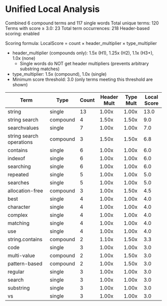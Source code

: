 # Unified Local Analysis

Combined 6 compound terms and 117 single words
Total unique terms: 120
Terms with score ≥ 3.0: 23
Total term occurrences: 218
Header-based scoring: enabled

Scoring formula: LocalScore = count × header_multiplier × type_multiplier
- header_multiplier (compounds only): 1.5x (H1), 1.25x (H2), 1.1x (H3+), 1.0x (none)
  - Single words do NOT get header multipliers (prevents arbitrary substring matches)
- type_multiplier: 1.5x (compound), 1.0x (single)
- Minimum score threshold: 3.0 (only terms meeting this threshold are shown)

| Term | Type | Count | Header Mult | Type Mult | Local Score |
|------|------|-------|-------------|-----------|-------------|
| string | single | 13 | 1.00x | 1.00x | 13.0 |
| string search | compound | 4 | 1.50x | 1.50x | 9.0 |
| searchvalues | single | 7 | 1.00x | 1.00x | 7.0 |
| string search operations | compound | 3 | 1.50x | 1.50x | 6.8 |
| contains | single | 6 | 1.00x | 1.00x | 6.0 |
| indexof | single | 6 | 1.00x | 1.00x | 6.0 |
| searching | single | 6 | 1.00x | 1.00x | 6.0 |
| repeated | single | 5 | 1.00x | 1.00x | 5.0 |
| searches | single | 5 | 1.00x | 1.00x | 5.0 |
| allocation-free | compound | 3 | 1.00x | 1.50x | 4.5 |
| best | single | 4 | 1.00x | 1.00x | 4.0 |
| character | single | 4 | 1.00x | 1.00x | 4.0 |
| complex | single | 4 | 1.00x | 1.00x | 4.0 |
| matching | single | 4 | 1.00x | 1.00x | 4.0 |
| use | single | 4 | 1.00x | 1.00x | 4.0 |
| string.contains | compound | 2 | 1.10x | 1.50x | 3.3 |
| code | single | 3 | 1.00x | 1.00x | 3.0 |
| multi-value | compound | 2 | 1.00x | 1.50x | 3.0 |
| pattern-based | compound | 2 | 1.00x | 1.50x | 3.0 |
| regular | single | 3 | 1.00x | 1.00x | 3.0 |
| search | single | 3 | 1.00x | 1.00x | 3.0 |
| substring | single | 3 | 1.00x | 1.00x | 3.0 |
| vs | single | 3 | 1.00x | 1.00x | 3.0 |
